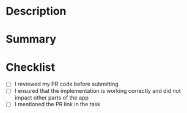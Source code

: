 # Description
<!-- Brief summary of the pull request -->

# Summary
<!-- 
    Example:
    - [x] Changed the typing of X in function Y to Z
    - [x] Implemented method X in feature Y
    - [x] Fixed a bug in component X

    When adding a new package, it's a good practice to justify why it's needed in the PR.
    For example
    - Added new dependencies x to make this xx and y to make yy
-->

# Checklist
- [ ] I reviewed my PR code before submitting
- [ ] I ensured that the implementation is working correctly and did not impact other parts of the app
- [ ] I mentioned the PR link in the task
